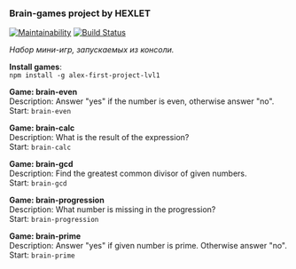 ### Brain-games project by HEXLET
[![Maintainability](https://api.codeclimate.com/v1/badges/2fa585c8e1302b831821/maintainability)](https://codeclimate.com/github/AlexeyRyabchikov/frontend-project-lvl1/maintainability)
[![Build Status](https://travis-ci.org/AlexeyRyabchikov/frontend-project-lvl1.svg?branch=master)](https://travis-ci.org/AlexeyRyabchikov/frontend-project-lvl1)

 _Набор мини-игр, запускаемых из консоли._  

 **Install games**:  
 `npm install -g alex-first-project-lvl1`  
  
**Game: brain-even**  
Description: Answer "yes" if the number is even, otherwise answer "no".  
Start: `brain-even`  
  
**Game: brain-calc**  
Description: What is the result of the expression?  
Start: `brain-calc`  
  
**Game: brain-gcd**  
Description: Find the greatest common divisor of given numbers.  
Start: `brain-gcd`  
  
**Game: brain-progression**  
Description: What number is missing in the progression?  
Start: `brain-progression`  
  
**Game: brain-prime**  
Description: Answer "yes" if given number is prime. Otherwise answer "no".  
Start: `brain-prime`  
  
